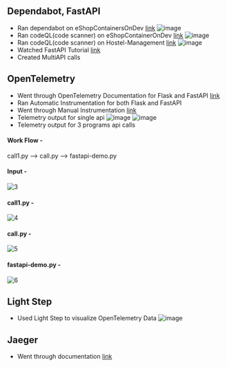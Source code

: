 ## Dependabot, FastAPI
* Ran dependabot on eShopContainersOnDev [link](https://github.com/dotnet-architecture/eShopOnContainers)
![image](https://user-images.githubusercontent.com/80710226/192774789-33d021ff-75a8-488d-bfa5-b46df5e966f8.png)
* Ran codeQL(code scanner) on eShopContainerOnDev [link](https://github.com/dotnet-architecture/eShopOnContainers)
![image](https://user-images.githubusercontent.com/80710226/192773469-277543f9-c039-4999-b06c-9c1f7e18fd31.png)
* Ran codeQL(code scanner) on Hostel-Management [link](https://github.com/NandakishorV/Hostel-Management)
![image](https://user-images.githubusercontent.com/80710226/192773643-0f150d1f-4aa8-4075-bd37-c4c5e2806bc0.png)
* Watched FastAPI Tutorial [link](https://www.youtube.com/watch?v=7t2alSnE2-I)
* Created MultiAPI calls

## OpenTelemetry
* Went through OpenTelemetry Documentation for Flask and FastAPI [link](https://opentelemetry.io/docs/instrumentation/python/getting-started/)
* Ran Automatic Instrumentation for both Flask and FastAPI 
* Went through Manual Instrumentation [link](https://opentelemetry.io/docs/instrumentation/python/manual/)
* Telemetry output for single api
![image](https://user-images.githubusercontent.com/80710226/198081508-4b336033-ba34-4301-926a-94be5dc6c149.JPG)
![image](https://user-images.githubusercontent.com/80710226/198081579-07075502-1076-434a-b78f-072b51579862.JPG)
* Telemetry output for 3 programs api calls
#### Work Flow -
call1.py --> call.py --> fastapi-demo.py
#### Input -
![3](https://user-images.githubusercontent.com/80710226/198081854-12873440-3c51-4d71-a0d8-f1015bd30221.JPG)
#### call1.py -
![4](https://user-images.githubusercontent.com/80710226/198081950-654dee67-e1df-4c14-ab1c-cd928e9e6a54.JPG)
#### call.py -
![5](https://user-images.githubusercontent.com/80710226/198082000-ff66d127-7706-451d-b3a3-5253d90dbfcb.JPG)
#### fastapi-demo.py -
![6](https://user-images.githubusercontent.com/80710226/198082072-df44ce3e-6260-48b0-98c2-05824390f580.JPG)

## Light Step
* Used Light Step to visualize OpenTelemetry Data
![image](https://user-images.githubusercontent.com/76770419/194772202-5d396f53-0b1a-4326-8e5e-94ed2e056af2.png)

## Jaeger 
* Went through documentation [link](https://www.jaegertracing.io/docs/1.38/getting-started/) 

